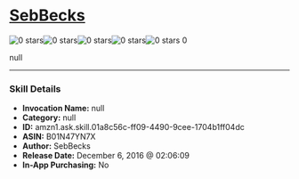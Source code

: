 # [SebBecks](http://alexa.amazon.com/#skills/amzn1.ask.skill.01a8c56c-ff09-4490-9cee-1704b1ff04dc)
![0 stars](../../images/ic_star_border_black_18dp_1x.png)![0 stars](../../images/ic_star_border_black_18dp_1x.png)![0 stars](../../images/ic_star_border_black_18dp_1x.png)![0 stars](../../images/ic_star_border_black_18dp_1x.png)![0 stars](../../images/ic_star_border_black_18dp_1x.png) 0

null

***

### Skill Details

* **Invocation Name:** null
* **Category:** null
* **ID:** amzn1.ask.skill.01a8c56c-ff09-4490-9cee-1704b1ff04dc
* **ASIN:** B01N47YN7X
* **Author:** SebBecks
* **Release Date:** December 6, 2016 @ 02:06:09
* **In-App Purchasing:** No
